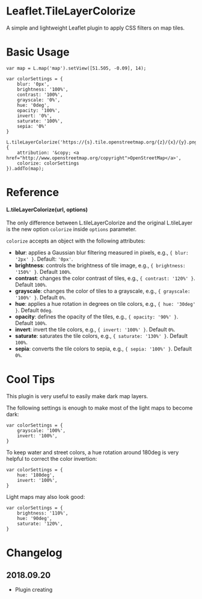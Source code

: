 # Leaflet.TileLayerColorize
A simple and lightweight Leaflet plugin to apply CSS filters on map tiles.

# Basic Usage
    var map = L.map('map').setView([51.505, -0.09], 14);
    
    var colorSettings = {
        blur: '0px',
        brightness: '100%',
        contrast: '100%',
        grayscale: '0%',
        hue: '0deg',
        opacity: '100%',
        invert: '0%',
        saturate: '100%',
        sepia: '0%'
    }

    L.tileLayerColorize('https://{s}.tile.openstreetmap.org/{z}/{x}/{y}.png', {
        attribution: '&copy; <a href="http://www.openstreetmap.org/copyright">OpenStreetMap</a>',
        colorize: colorSettings
    }).addTo(map);
    
# Reference

#### L.tileLayerColorize(url, options)

The only difference between L.tileLayerColorize and the original L.tileLayer is the new option `colorize` inside `options` parameter. 

`colorize` accepts an object with the following attributes:
 - **blur**: applies a Gaussian blur filtering measured in pixels, e.g., `{ blur: '2px' }`. Default: `'0px'`.
 - **brightness**: controls the brightness of tile image, e.g., `{ brightness: '150%' }`. Default `100%`.
 - **contrast**: changes the color contrast of tiles, e.g., `{ contrast: '120%' }`. Default `100%`.
 - **grayscale**: changes the color of tiles to a grayscale, e.g., `{ grayscale: '100%' }`. Default `0%`.
 - **hue**: applies a hue rotation in degrees on tile colors, e.g., `{ hue: '30deg' }`. Default `0deg`.
 - **opacity**: defines the opacity of the tiles, e.g., `{ opacity: '90%' }`. Default `100%`.
 - **invert**: invert the tile colors, e.g., `{ invert: '100%' }`. Default `0%`.
 - **saturate**: saturates the tile colors, e.g., `{ saturate: '130%' }`. Default `100%`.
 - **sepia**: converts the tile colors to sepia, e.g., `{ sepia: '100%' }`. Default `0%`.
 
# Cool Tips

This plugin is very useful to easily make dark map layers. 

The following settings is enough to make most of the light maps to become dark:

    var colorSettings = {
        grayscale: '100%',
        invert: '100%',
    }

To keep water and street colors, a hue rotation around 180deg is very helpful to correct the color invertion:

    var colorSettings = {
 		hue: '180deg',
        invert: '100%',
    }
    
Light maps may also look good:

	var colorSettings = {
 		brightness: '110%',
 		hue: '90deg',
 		saturate: '120%',
 	}

# Changelog

## 2018.09.20
- Plugin creating
